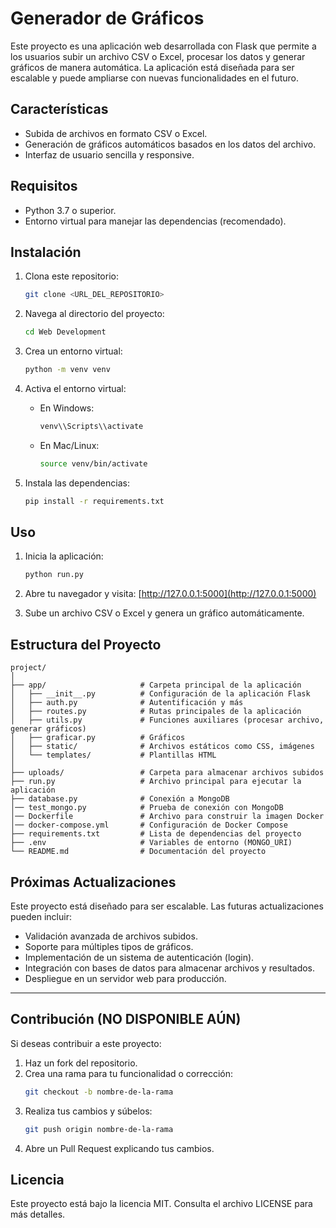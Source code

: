 # Generador de Gráficos

Este proyecto es una aplicación web desarrollada con Flask que permite a los usuarios subir un archivo CSV o Excel, procesar los datos y generar gráficos de manera automática. La aplicación está diseñada para ser escalable y puede ampliarse con nuevas funcionalidades en el futuro.

## Características
- Subida de archivos en formato CSV o Excel.
- Generación de gráficos automáticos basados en los datos del archivo.
- Interfaz de usuario sencilla y responsive.

## Requisitos
- Python 3.7 o superior.
- Entorno virtual para manejar las dependencias (recomendado).

## Instalación
1. Clona este repositorio:
    ```bash
    git clone <URL_DEL_REPOSITORIO>
    ```

2. Navega al directorio del proyecto:
    ```bash
    cd Web Development
    ```

3. Crea un entorno virtual:
    ```bash
    python -m venv venv
    ```

4. Activa el entorno virtual:
    - En Windows:
      ```bash
      venv\\Scripts\\activate
      ```
    - En Mac/Linux:
      ```bash
      source venv/bin/activate
      ```

5. Instala las dependencias:
    ```bash
    pip install -r requirements.txt
    ```

## Uso
1. Inicia la aplicación:
    ```bash
    python run.py
    ```

2. Abre tu navegador y visita:
    [http://127.0.0.1:5000](http://127.0.0.1:5000)

3. Sube un archivo CSV o Excel y genera un gráfico automáticamente.

## Estructura del Proyecto
    project/
    │
    ├── app/                     # Carpeta principal de la aplicación
    │   ├── __init__.py          # Configuración de la aplicación Flask
    │   ├── auth.py              # Autentificación y más
    │   ├── routes.py            # Rutas principales de la aplicación
    │   ├── utils.py             # Funciones auxiliares (procesar archivo, generar gráficos)
    │   ├── graficar.py          # Gráficos 
    │   ├── static/              # Archivos estáticos como CSS, imágenes
    │   └── templates/           # Plantillas HTML
    │
    ├── uploads/                 # Carpeta para almacenar archivos subidos
    ├── run.py                   # Archivo principal para ejecutar la aplicación
    ├── database.py              # Conexión a MongoDB
    │── test_mongo.py            # Prueba de conexión con MongoDB
    │── Dockerfile               # Archivo para construir la imagen Docker
    │── docker-compose.yml       # Configuración de Docker Compose
    ├── requirements.txt         # Lista de dependencias del proyecto
    ├── .env                     # Variables de entorno (MONGO_URI)
    └── README.md                # Documentación del proyecto


## Próximas Actualizaciones
Este proyecto está diseñado para ser escalable. Las futuras actualizaciones pueden incluir:
- Validación avanzada de archivos subidos.
- Soporte para múltiples tipos de gráficos.
- Implementación de un sistema de autenticación (login).
- Integración con bases de datos para almacenar archivos y resultados.
- Despliegue en un servidor web para producción.

---

## Contribución (NO DISPONIBLE AÚN)
Si deseas contribuir a este proyecto:
1. Haz un fork del repositorio.
2. Crea una rama para tu funcionalidad o corrección:
    ```bash
    git checkout -b nombre-de-la-rama
    ```
3. Realiza tus cambios y súbelos:
    ```bash
    git push origin nombre-de-la-rama
    ```
4. Abre un Pull Request explicando tus cambios.

## Licencia
Este proyecto está bajo la licencia MIT. Consulta el archivo LICENSE para más detalles.